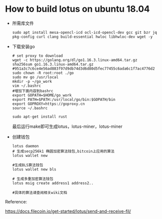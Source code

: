 # How to build lotus on ubuntu 18.04

- 所需库文件

  ```shell
  sudo apt install mesa-opencl-icd ocl-icd-opencl-dev gcc git bzr jq pkg-config curl clang build-essential hwloc libhwloc-dev wget -y
  ```

- 下载安装go

  ```shell
  # set proxy to download 
  wget -c https://golang.org/dl/go1.16.3.linux-amd64.tar.gz
  sha256sum go1.16.3.linux-amd64.tar.gz
  #951a3c7c6ce4e56ad883f97d9db74d3d6d80d5fec77455c6ada6c1f7ac4776d2
  sudo chown -R root:root ./go
  sudo mv go /usr/local
  mkdir -p ~/go_work
  vim ~/.bashrc
  #增加下面内容到bashrc
  export GOPATH=$HOME/go_work
  export PATH=$PATH:/usr/local/go/bin:$GOPATH/bin
  export GOPROXY=https://goproxy.cn
  source ~/.bashrc
  
  sudo apt-get install rust
  ```

  最后运行make即可生成lotus，lotus-miner，lotus-miner

- 创建钱包

  ```shell
  lotus daemon
  # 生成secp256k1 椭圆加密算法钱包,bitcoin上应用的算法
  lotus wallet new
  
  #生成BLS算法钱包
  lotus wallet new bls
  
  # 生成多重加密算法钱包
  lotus msig create address1 address2..
  
  #具体的算法请查阅相关wiki文档
  ```

Reference:

https://docs.filecoin.io/get-started/lotus/send-and-receive-fil/
